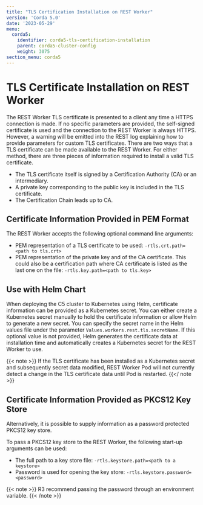 ```yaml
---
title: "TLS Certification Installation on REST Worker"
version: 'Corda 5.0'
date: '2023-05-29'
menu:
  corda5:
    identifier: corda5-tls-certification-installation
    parent: corda5-cluster-config
    weight: 3075
section_menu: corda5
---
```


# TLS Certificate Installation on REST Worker

The REST Worker TLS certificate is presented to a client any time a HTTPS connection is made.
If no specific parameters are provided, the self-signed certificate is used and the connection to the REST Worker is always HTTPS. However, a warning will be emitted into the REST log explaining how to provide parameters for custom TLS certificates.
There are two ways that a TLS certificate can be made available to the REST Worker. For either method, there are three pieces of information required to install a valid TLS certificate.

* The TLS certificate itself is signed by a Certification Authority (CA) or an intermediary.
* A private key corresponding to the public key is included in the TLS certificate.
* The Certification Chain leads up to CA.

## Certificate Information Provided in PEM Format

The REST Worker accepts the following optional command line arguments: 

* PEM representation of a TLS certificate to be used: `-rtls.crt.path=<path to tls.crt>`
* PEM representation of the private key and of the CA certificate. This could also be a certification path where CA certificate is listed as the last one on the file: `-rtls.key.path=<path to tls.key>`

## Use with Helm Chart

When deploying the C5 cluster to Kubernetes using Helm, certificate information can be provided as a Kubernetes secret. 
You can either create a Kubernetes secret manually to hold the certificate information or allow Helm to generate a new secret.
You can specify the secret name in the Helm values file under the parameter  `Values.workers.rest.tls.secretName`. If this optional value is not provided, Helm generates the certificate data at installation time and automatically creates a Kubernetes secret for the REST Worker to use.

{{< note >}}
If the TLS certificate has been installed as a Kubernetes secret and subsequently secret data modified, REST Worker Pod will not currently detect a change in the TLS certificate data until Pod is restarted.
{{</ note >}}

## Certificate Information Provided as PKCS12 Key Store

Alternatively, it is possible to supply information as a password protected PKCS12 key store.

To pass a PKCS12 key store to the REST Worker, the following start-up arguments can be used:

* The full path to a key store file: `-rtls.keystore.path=<path to a keystore>`
* Password is used for opening the key store: `-rtls.keystore.password=<password>`

{{< note >}}
R3 recommend passing the password through an environment variable.
{{< /note >}}
